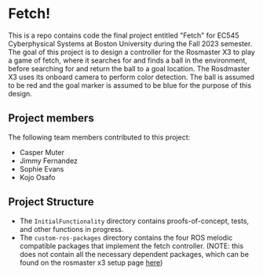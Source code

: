 # Fetch!

This is a repo contains code the final project entitled "Fetch" for EC545 Cyberphysical Systems at Boston University during the Fall 2023 semester. The goal of this project is to design a controller for the Rosmaster X3 to play a game of fetch, where it searches for and finds a ball in the environment, before searching for and return the ball to a goal location. The Rosdmaster X3 uses its onboard camera to perform color detection. The ball is assumed to be red and the goal marker is assumed to be blue for the purpose of this design. 

## Project members
The following team members contributed to this project:
- Casper Muter
- Jimmy Fernandez
- Sophie Evans
- Kojo Osafo 


## Project Structure

- The `InitialFunctionality` directory contains proofs-of-concept, tests, and other functions in progress.
- The `custom-ros-packages` directory contains the four ROS melodic compatible packages that implement the fetch controller. (NOTE: this does not contain all the necessary dependent packages, which can be found on the rosmaster x3 setup page [here](http://www.yahboom.net/study/ROSMASTER-X3))

